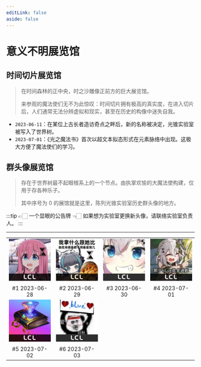 ```yaml
---
editLink: false
aside: false
---
```


# 意义不明展览馆

## 时间切片展览馆

> 在时间森林的正中央，时之沙雕像正前方的巨大展览馆。
>
> 来参观的魔法使们无不为此惊叹：时间切片拥有极高的真实度，在进入切片后，人们通常无法分辨虚拟和现实，甚至在历史的构像中迷失自我。

- `2023-06-11`：在某位上古长者造访奇点之畔后，新的名称被决定，光锥实验室被写入了世界树。
- `2023-07-01`：《光之魔法书》首次以超文本拟态形式在元素脉络中出现。这极大方便了魔法使们的学习。

## 群头像展览馆

> 存在于世界树最不起眼根系上的一个节点。由执掌欢愉的大魔法使构建，仅用于存各种乐子。
>
> 其中序号为 0 的展馆就是这里，陈列光锥实验室历史群头像的地方。

:::tip 👉🏻 一个显眼的公告牌 👈🏻
如果想为实验室更换新头像，请联络实验室负责人。
:::

---

|                                      <!-- -->                                      |                                      <!-- -->                                      |                                      <!-- -->                                      |                                      <!-- -->                                      |
| :--------------------------------------------------------------------------------: | :--------------------------------------------------------------------------------: | :--------------------------------------------------------------------------------: | :--------------------------------------------------------------------------------: |
| <img src="./avatars/lcl_brand_icon_1.png" alt="#1" ><center>#1 2023-06-28</center> | <img src="./avatars/lcl_brand_icon_2.png" alt="#2" ><center>#2 2023-06-29</center> | <img src="./avatars/lcl_brand_icon_3.png" alt="#3" ><center>#3 2023-06-30</center> | <img src="./avatars/lcl_brand_icon_4.png" alt="#4" ><center>#4 2023-07-01</center> |
| <img src="./avatars/lcl_brand_icon_5.png" alt="#5" ><center>#5 2023-07-02</center> | <img src="./avatars/lcl_brand_icon_6.png" alt="#6" ><center>#6 2023-07-03</center> |                                                                                    |                                                                                    |

<style scoped>
  table>thead>tr {
    display: none;
  }

  img {
    width: 100%;
    object-fit: cover;
  }

  center {
    margin-top: 8px;
  }
</style>
